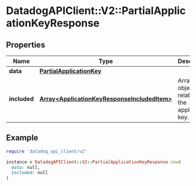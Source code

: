 # DatadogAPIClient::V2::PartialApplicationKeyResponse

## Properties

| Name         | Type                                                                                         | Description                                      | Notes      |
| ------------ | -------------------------------------------------------------------------------------------- | ------------------------------------------------ | ---------- |
| **data**     | [**PartialApplicationKey**](PartialApplicationKey.md)                                        |                                                  | [optional] |
| **included** | [**Array&lt;ApplicationKeyResponseIncludedItem&gt;**](ApplicationKeyResponseIncludedItem.md) | Array of objects related to the application key. | [optional] |

## Example

```ruby
require 'datadog_api_client/v2'

instance = DatadogAPIClient::V2::PartialApplicationKeyResponse.new(
  data: null,
  included: null
)
```
